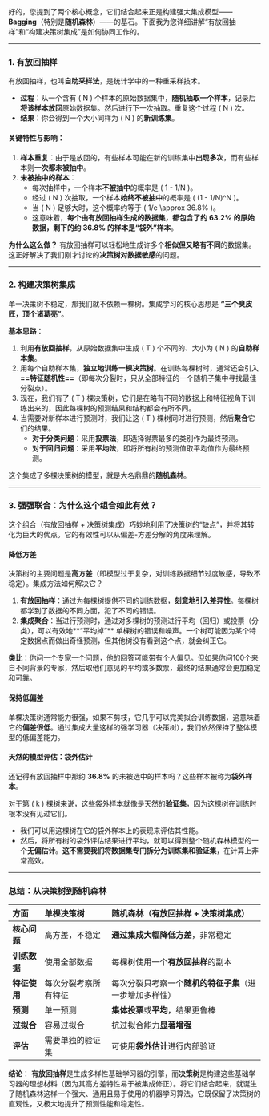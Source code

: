 好的，您提到了两个核心概念，它们结合起来正是构建强大集成模型——**Bagging**（特别是**随机森林**）——的基石。下面我为您详细讲解“有放回抽样”和“构建决策树集成”是如何协同工作的。

---

### 1. 有放回抽样

有放回抽样，也叫**自助采样法**，是统计学中的一种重采样技术。

*   **过程**：从一个含有 \( N \) 个样本的原始数据集中，**随机抽取一个样本**，记录后**将该样本放回**原始数据集。然后进行下一次抽取。重复这个过程 \( N \) 次。
*   **结果**：你会得到一个大小同样为 \( N \) 的**新训练集**。

#### 关键特性与影响：

1.  **样本重复**：由于是放回的，有些样本可能在新的训练集中**出现多次**，而有些样本则**一次都未被抽中**。
2.  **未被抽中的样本**：
    *   每次抽样中，一个样本**不被抽中**的概率是 \( 1 - 1/N \)。
    *   经过 \( N \) 次抽取，一个样本**始终不被抽中**的概率是 \( (1 - 1/N)^N \)。
    *   当 \( N \) 足够大时，这个概率约等于 \( 1/e \approx 36.8\% \)。
    *   这意味着，**每个由有放回抽样生成的数据集，都包含了约 63.2% 的原始数据，剩下的约 36.8% 的样本是“袋外”样本**。

**为什么这么做？**
有放回抽样可以轻松地生成许多个**相似但又略有不同**的数据集。这正好解决了我们刚才讨论的**决策树对数据敏感**的问题。

---

### 2. 构建决策树集成

单一决策树不稳定，那我们就不依赖一棵树。集成学习的核心思想是 **“三个臭皮匠，顶个诸葛亮”**。

**基本思路**：
1.  利用**有放回抽样**，从原始数据集中生成 \( T \) 个不同的、大小为 \( N \) 的**自助样本集**。
2.  用每个自助样本集，**独立地训练一棵决策树**。在训练每棵树时，通常还会引入 **==特征随机性==**（即每次分裂时，只从全部特征的一个随机子集中寻找最佳分裂点）。
3.  现在，我们有了 \( T \) 棵决策树，它们是在略有不同的数据上和特征视角下训练出来的，因此每棵树的预测结果和结构都会有所不同。
4.  当需要对新样本进行预测时，我们让这 \( T \) 棵树同时进行预测，然后**聚合**它们的结果。
    *   **对于分类问题**：采用**投票法**，即选择得票最多的类别作为最终预测。
    *   **对于回归问题**：采用**平均法**，即将所有树的预测值取平均值作为最终预测。

这个集成了多棵决策树的模型，就是大名鼎鼎的**随机森林**。

---

### 3. 强强联合：为什么这个组合如此有效？

这个组合（有放回抽样 + 决策树集成）巧妙地利用了决策树的“缺点”，并将其转化为巨大的优点。它的有效性可以从偏差-方差分解的角度来理解。

#### 降低方差

决策树的主要问题是**高方差**（即模型过于复杂，对训练数据细节过度敏感，导致不稳定）。集成方法如何解决它？

1.  **有放回抽样**：通过为每棵树提供不同的训练数据，**刻意地引入差异性**。每棵树都学到了数据的不同方面，犯了不同的错误。
2.  **集成聚合**：当进行预测时，通过对多棵树的预测进行平均（回归）或投票（分类），可以有效地**“平均掉”** 单棵树的错误和噪声。一个树可能因为某个特定数据点而做出奇怪预测，但其他树没有看到这个点，就会纠正它。

**类比**：你问一个专家一个问题，他的回答可能带有个人偏见。但如果你问100个来自不同背景的专家，然后取他们意见的平均或多数票，最终的结果通常会更加稳定和可靠。

#### 保持低偏差

单棵决策树通常能力很强，如果不剪枝，它几乎可以完美拟合训练数据，这意味着它的**偏差很低**。通过集成大量这样的强学习器（决策树），我们依然保持了整体模型的低偏差能力。

#### 天然的模型评估：袋外估计

还记得有放回抽样中那约 **36.8%** 的未被选中的样本吗？这些样本被称为**袋外样本**。

对于第 \( k \) 棵树来说，这些袋外样本就像是天然的**验证集**，因为这棵树在训练时根本没有见过它们。
*   我们可以用这棵树在它的袋外样本上的表现来评估其性能。
*   然后，将所有树的袋外评估结果进行平均，就可以得到整个随机森林模型的一个**无偏估计**。**这不需要我们将数据集专门拆分为训练集和验证集**，在计算上非常高效。

---

### 总结：从决策树到随机森林

| 方面 | 单棵决策树 | 随机森林（有放回抽样 + 决策树集成） |
| :--- | :--- | :--- |
| **核心问题** | 高方差，不稳定 | **通过集成大幅降低方差**，非常稳定 |
| **训练数据** | 使用全部数据 | 每棵树使用一个**有放回抽样**的副本 |
| **特征使用** | 每次分裂考察所有特征 | 每次分裂只考察一个**随机的特征子集**（进一步增加多样性） |
| **预测** | 单一预测 | **集体投票**或**平均**，结果更鲁棒 |
| **过拟合** | 容易过拟合 | 抗过拟合能力**显著增强** |
| **评估** | 需要单独的验证集 | 可使用**袋外估计**进行内部验证 |

**结论**：
**有放回抽样**是生成多样性基础学习器的引擎，而**决策树**是构建这些基础学习器的理想材料（因为其高方差特性易于被集成修正）。将它们结合起来，就诞生了随机森林这样一个强大、通用且易于使用的机器学习算法，它既保留了决策树的直观性，又极大地提升了预测性能和稳定性。